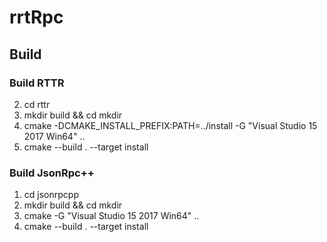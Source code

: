 # rrtRpc

## Build

### Build RTTR 
2. cd rttr
3. mkdir build && cd mkdir
4. cmake -DCMAKE_INSTALL_PREFIX:PATH=../install -G "Visual Studio 15 2017 Win64" ..
5. cmake --build . --target install

### Build JsonRpc++
1. cd jsonrpcpp
3. mkdir build && cd mkdir
2. cmake -G "Visual Studio 15 2017 Win64" ..
5. cmake --build . --target install
